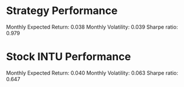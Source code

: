 # Strategy Performance
Monthly Expected Return: 0.038
Monthly Volatility: 0.039
Sharpe ratio: 0.979
# Stock INTU Performance
Monthly Expected Return: 0.040
Monthly Volatility: 0.063
Sharpe ratio: 0.647
